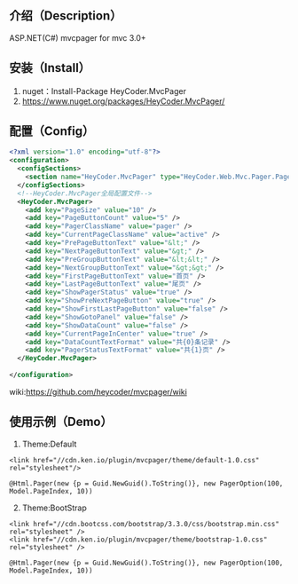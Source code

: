 ## 介绍（Description）
ASP.NET(C#) mvcpager for mvc 3.0+

## 安装（Install）

1. nuget：Install-Package HeyCoder.MvcPager
2. https://www.nuget.org/packages/HeyCoder.MvcPager/

## 配置（Config）
```xml
<?xml version="1.0" encoding="utf-8"?>
<configuration>
  <configSections>
    <section name="HeyCoder.MvcPager" type="HeyCoder.Web.Mvc.Pager.PagerConfig,HeyCoder.Web.Mvc.Pager" />
  </configSections>
  <!--HeyCoder.MvcPager全局配置文件-->
  <HeyCoder.MvcPager>
    <add key="PageSize" value="10" />
    <add key="PageButtonCount" value="5" />
    <add key="PagerClassName" value="pager" />
    <add key="CurrentPageClassName" value="active" />
    <add key="PrePageButtonText" value="&lt;" />
    <add key="NextPageButtonText" value="&gt;" />
    <add key="PreGroupButtonText" value="&lt;&lt;" />
    <add key="NextGroupButtonText" value="&gt;&gt;" />
    <add key="FirstPageButtonText" value="首页" />
    <add key="LastPageButtonText" value="尾页" />
    <add key="ShowPagerStatus" value="true" />
    <add key="ShowPreNextPageButton" value="true" />
    <add key="ShowFirstLastPageButton" value="false" />
    <add key="ShowGotoPanel" value="false" />
    <add key="ShowDataCount" value="false" />
    <add key="CurrentPageInCenter" value="true" />
    <add key="DataCountTextFormat" value="共{0}条记录" />
    <add key="PagerStatusTextFormat" value="共{1}页" />
  </HeyCoder.MvcPager>
  
</configuration>

```
 wiki:https://github.com/heycoder/mvcpager/wiki


## 使用示例（Demo）

1. Theme:Default
```
<link href="//cdn.ken.io/plugin/mvcpager/theme/default-1.0.css" rel="stylesheet"/>

@Html.Pager(new {p = Guid.NewGuid().ToString()}, new PagerOption(100, Model.PageIndex, 10))
```
2. Theme:BootStrap
```
<link href="//cdn.bootcss.com/bootstrap/3.3.0/css/bootstrap.min.css" rel="stylesheet" />
<link href="//cdn.ken.io/plugin/mvcpager/theme/bootstrap-1.0.css" rel="stylesheet" />

@Html.Pager(new {p = Guid.NewGuid().ToString()}, new PagerOption(100, Model.PageIndex, 10))
```
